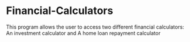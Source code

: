 # Financial-Calculators
This program allows the user to access two different financial calculators: 
An investment calculator and A home loan repayment calculator
